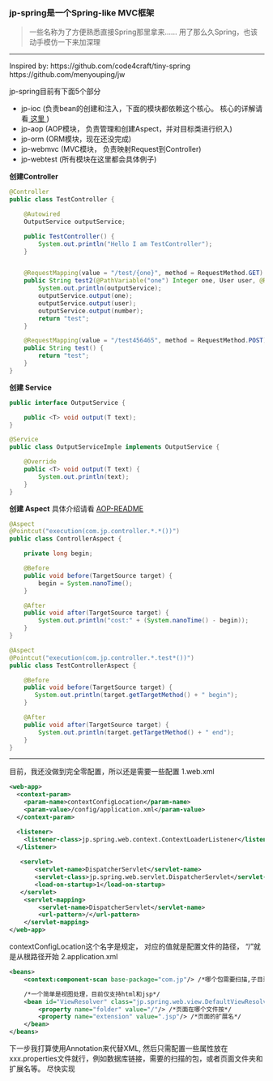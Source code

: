 ### jp-spring是一个Spring-like MVC框架
> 一些名称为了方便熟悉直接Spring那里拿来......
> 用了那么久Spring，也该动手模仿一下来加深理

<hr/>
Inspired by:
  https://github.com/code4craft/tiny-spring 
  https://github.com/menyouping/jw

jp-spring目前有下面5个部分
- jp-ioc (负责bean的创建和注入，下面的模块都依赖这个核心。 核心的详解请看<a href=" https://github.com/code4craft/tiny-spring "> 这里 </a>)
- jp-aop (AOP模块， 负责管理和创建Aspect，并对目标类进行织入)
- jp-orm (ORM模块，现在还没完成)
- jp-webmvc (MVC模块， 负责映射Request到Controller)
- jp-webtest (所有模块在这里都会具体例子)


**创建Controller**
```java
@Controller
public class TestController {

    @Autowired
    OutputService outputService;

    public TestController() {
        System.out.println("Hello I am TestController");
    }


    @RequestMapping(value = "/test/{one}", method = RequestMethod.GET)
    public String test2(@PathVariable("one") Integer one, User user, @RequestParam("number") Float number) {
        System.out.println(outputService);
        outputService.output(one);
        outputService.output(user);
        outputService.output(number);
        return "test";
    }

    @RequestMapping(value = "/test456465", method = RequestMethod.POST)
    public String test() {
        return "test";
    }
}
```

**创建 Service**
```java
public interface OutputService {

    public <T> void output(T text);
}

@Service
public class OutputServiceImple implements OutputService {

    @Override
    public <T> void output(T text) {
        System.out.println(text);
    }
}

```

**创建 Aspect**
具体介绍请看 <a href="https://git.oschina.net/pj_zhong/jp-spring/blob/master/jp-aop/READEME.md?dir=0&filepath=jp-aop%2FREADEME.md&oid=753d50f8e9bf9d34a6363c8b935d801637a7a23c&sha=523f58efd9782c9a67704d17e92805e469e59a1d">AOP-README</a>
```java
@Aspect
@Pointcut("execution(com.jp.controller.*.*())")
public class ControllerAspect {

    private long begin;

    @Before
    public void before(TargetSource target) {
        begin = System.nanoTime();
    }

    @After
    public void after(TargetSource target) {
        System.out.println("cost:" + (System.nanoTime() - begin));
    }
}

@Aspect
@Pointcut("execution(com.jp.controller.*.test*())")
public class TestControllerAspect {

    @Before
    public void before(TargetSource target) {
       System.out.println(target.getTargetMethod() + " begin");
    }

    @After
    public void after(TargetSource target) {
        System.out.println(target.getTargetMethod() + " end");
    }
}
```

<hr/>

目前，我还没做到完全零配置，所以还是需要一些配置
1.web.xml
```xml
<web-app>
  <context-param>
    <param-name>contextConfigLocation</param-name>
    <param-value>/config/application.xml</param-value>
  </context-param>

  <listener>
    <listener-class>jp.spring.web.context.ContextLoaderListener</listener-class>
  </listener>
    
   <servlet>
       <servlet-name>DispatcherServlet</servlet-name>
       <servlet-class>jp.spring.web.servlet.DispatcherServlet</servlet-class>
       <load-on-startup>1</load-on-startup>
   </servlet> 
    <servlet-mapping>
        <servlet-name>DispatcherServlet</servlet-name>
        <url-pattern>/</url-pattern>
    </servlet-mapping>
</web-app>
```
contextConfigLocation这个名字是规定， 对应的值就是配置文件的路径， “/”就是从根路径开始
2.application.xml
```xml
<beans>
    <context:component-scan base-package="com.jp"/> /*哪个包需要扫描,子目录也会扫描。为了方面，我直接从项目根目录开始*/

    /*一个简单是视图处理，目前仅支持html和jsp*/
    <bean id="ViewResolver" class="jp.spring.web.view.DefaultViewResolver">
        <property name="folder" value="/"/> /*页面在哪个文件按*/
        <property name="extension" value=".jsp"/> /*页面的扩展名*/
    </bean>
</beans>
```

下一步我打算使用Annotation来代替XML, 然后只需配置一些属性放在 xxx.properties文件就行，例如数据库链接，需要的扫描的包，或者页面文件夹和扩展名等。
尽快实现
